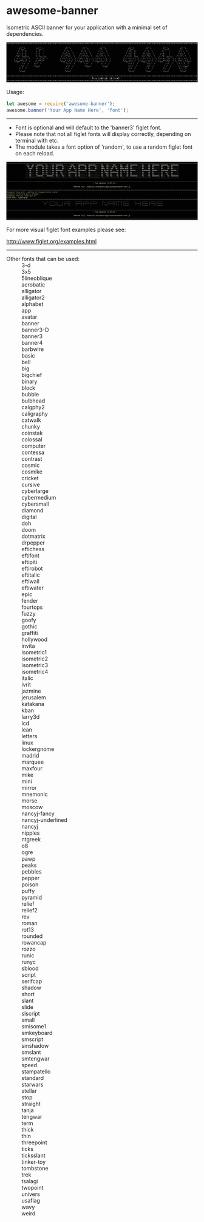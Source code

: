 # awesome-banner

Isometric ASCII banner for your application with a minimal set of dependencies.


![scrot](https://raw.githubusercontent.com/null4bl3/awesome-banner/master/the_scrot.png)


Usage:

```javascript
let awesome = require('awesome-banner');
awesome.banner('Your App Name Here', 'font');
```
***

* Font is optional and will default to the 'banner3' figlet font.
* Please note that not all figlet fonts will display correctly, depending on terminal with etc.
* The module takes a font option of 'random', to use a random figlet font on each reload. 

![scrot](https://raw.githubusercontent.com/null4bl3/awesome-banner/master/font_giflet.gif)

For more visual figlet font examples please see: 

http://www.figlet.org/examples.html

---

<dl>
  <dt>Other fonts that can be used:</dt>
  <dd>3-d</dd>
<dd>3x5</dd>
<dd>5lineoblique</dd>
<dd>acrobatic</dd>
<dd>alligator</dd>
<dd>alligator2</dd>
<dd>alphabet</dd>
<dd>app</dd>
<dd>avatar</dd>
<dd>banner</dd>
<dd>banner3-D</dd>
<dd>banner3</dd>
<dd>banner4</dd>
<dd>barbwire</dd>
<dd>basic</dd>
<dd>bell</dd>
<dd>big</dd>
<dd>bigchief</dd>
<dd>binary</dd>
<dd>block</dd>
<dd>bubble</dd>
<dd>bulbhead</dd>
<dd>calgphy2</dd>
<dd>caligraphy</dd>
<dd>catwalk</dd>
<dd>chunky</dd>
<dd>coinstak</dd>
<dd>colossal</dd>
<dd>computer</dd>
<dd>contessa</dd>
<dd>contrast</dd>
<dd>cosmic</dd>
<dd>cosmike</dd>
<dd>cricket</dd>
<dd>cursive</dd>
<dd>cyberlarge</dd>
<dd>cybermedium</dd>
<dd>cybersmall</dd>
<dd>diamond</dd>
<dd>digital</dd>
<dd>doh</dd>
<dd>doom</dd>
<dd>dotmatrix</dd>
<dd>drpepper</dd>
<dd>eftichess</dd>
<dd>eftifont</dd>
<dd>eftipiti</dd>
<dd>eftirobot</dd>
<dd>eftitalic</dd>
<dd>eftiwall</dd>
<dd>eftiwater</dd>
<dd>epic</dd>
<dd>fender</dd>
<dd>fourtops</dd>
<dd>fuzzy</dd>
<dd>goofy</dd>
<dd>gothic</dd>
<dd>graffiti</dd>
<dd>hollywood</dd>
<dd>invita</dd>
<dd>isometric1</dd>
<dd>isometric2</dd>
<dd>isometric3</dd>
<dd>isometric4</dd>
<dd>italic</dd>
<dd>ivrit</dd>
<dd>jazmine</dd>
<dd>jerusalem</dd>
<dd>katakana</dd>
<dd>kban</dd>
<dd>larry3d</dd>
<dd>lcd</dd>
<dd>lean</dd>
<dd>letters</dd>
<dd>linux</dd>
<dd>lockergnome</dd>
<dd>madrid</dd>
<dd>marquee</dd>
<dd>maxfour</dd>
<dd>mike</dd>
<dd>mini</dd>
<dd>mirror</dd>
<dd>mnemonic</dd>
<dd>morse</dd>
<dd>moscow</dd>
<dd>nancyj-fancy</dd>
<dd>nancyj-underlined</dd>
<dd>nancyj</dd>
<dd>nipples</dd>
<dd>ntgreek</dd>
<dd>o8</dd>
<dd>ogre</dd>
<dd>pawp</dd>
<dd>peaks</dd>
<dd>pebbles</dd>
<dd>pepper</dd>
<dd>poison</dd>
<dd>puffy</dd>
<dd>pyramid</dd>
<dd>relief</dd>
<dd>relief2</dd>
<dd>rev</dd>
<dd>roman</dd>
<dd>rot13</dd>
<dd>rounded</dd>
<dd>rowancap</dd>
<dd>rozzo</dd>
<dd>runic</dd>
<dd>runyc</dd>
<dd>sblood</dd>
<dd>script</dd>
<dd>serifcap</dd>
<dd>shadow</dd>
<dd>short</dd>
<dd>slant</dd>
<dd>slide</dd>
<dd>slscript</dd>
<dd>small</dd>
<dd>smisome1</dd>
<dd>smkeyboard</dd>
<dd>smscript</dd>
<dd>smshadow</dd>
<dd>smslant</dd>
<dd>smtengwar</dd>
<dd>speed</dd>
<dd>stampatello</dd>
<dd>standard</dd>
<dd>starwars</dd>
<dd>stellar</dd>
<dd>stop</dd>
<dd>straight</dd>
<dd>tanja</dd>
<dd>tengwar</dd>
<dd>term</dd>
<dd>thick</dd>
<dd>thin</dd>
<dd>threepoint</dd>
<dd>ticks</dd>
<dd>ticksslant</dd>
<dd>tinker-toy</dd>
<dd>tombstone</dd>
<dd>trek</dd>
<dd>tsalagi</dd>
<dd>twopoint</dd>
<dd>univers</dd>
<dd>usaflag</dd>
<dd>wavy</dd>
<dd>weird</dd>
</dl>